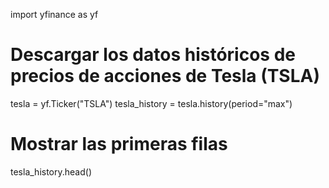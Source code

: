 import yfinance as yf

# Descargar los datos históricos de precios de acciones de Tesla (TSLA)
tesla = yf.Ticker("TSLA")
tesla_history = tesla.history(period="max")

# Mostrar las primeras filas
tesla_history.head()



